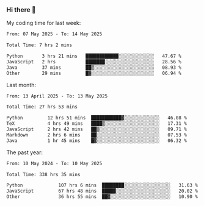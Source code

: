 ### Hi there 👋

My coding time for last week:

<!--START_SECTION:week-->

```txt
From: 07 May 2025 - To: 14 May 2025

Total Time: 7 hrs 2 mins

Python       3 hrs 21 mins   ████████████░░░░░░░░░░░░░   47.67 %
JavaScript   2 hrs           ███████░░░░░░░░░░░░░░░░░░   28.56 %
Java         37 mins         ██▒░░░░░░░░░░░░░░░░░░░░░░   08.93 %
Other        29 mins         █▓░░░░░░░░░░░░░░░░░░░░░░░   06.94 %
```

<!--END_SECTION:week-->

Last month:

<!--START_SECTION:month-->

```txt
From: 13 April 2025 - To: 13 May 2025

Total Time: 27 hrs 53 mins

Python         12 hrs 51 mins  ███████████▓░░░░░░░░░░░░░   46.08 %
TeX            4 hrs 49 mins   ████▒░░░░░░░░░░░░░░░░░░░░   17.31 %
JavaScript     2 hrs 42 mins   ██▒░░░░░░░░░░░░░░░░░░░░░░   09.71 %
Markdown       2 hrs 6 mins    ██░░░░░░░░░░░░░░░░░░░░░░░   07.53 %
Java           1 hr 45 mins    █▓░░░░░░░░░░░░░░░░░░░░░░░   06.32 %
```

<!--END_SECTION:month-->

The past year:

<!--START_SECTION:year-->

```txt
From: 10 May 2024 - To: 10 May 2025

Total Time: 338 hrs 35 mins

Python             107 hrs 6 mins  ████████░░░░░░░░░░░░░░░░░   31.63 %
JavaScript         67 hrs 48 mins  █████░░░░░░░░░░░░░░░░░░░░   20.02 %
Other              36 hrs 55 mins  ██▓░░░░░░░░░░░░░░░░░░░░░░   10.90 %
```

<!--END_SECTION:year-->
